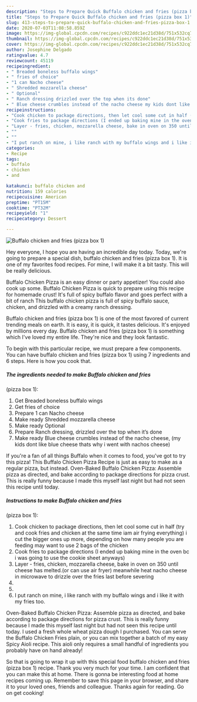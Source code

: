 ```yaml
---
description: "Steps to Prepare Quick Buffalo chicken and fries (pizza box 1)"
title: "Steps to Prepare Quick Buffalo chicken and fries (pizza box 1)"
slug: 413-steps-to-prepare-quick-buffalo-chicken-and-fries-pizza-box-1
date: 2020-07-03T11:08:58.859Z
image: https://img-global.cpcdn.com/recipes/c922ddc1ec21d38d/751x532cq70/buffalo-chicken-and-fries-pizza-box-1-recipe-main-photo.jpg
thumbnail: https://img-global.cpcdn.com/recipes/c922ddc1ec21d38d/751x532cq70/buffalo-chicken-and-fries-pizza-box-1-recipe-main-photo.jpg
cover: https://img-global.cpcdn.com/recipes/c922ddc1ec21d38d/751x532cq70/buffalo-chicken-and-fries-pizza-box-1-recipe-main-photo.jpg
author: Josephine Delgado
ratingvalue: 4.7
reviewcount: 45119
recipeingredient:
- " Breaded boneless buffalo wings"
- " fries of choice"
- "1 can Nacho cheese"
- " Shredded mozzarella cheese"
- " Optional"
- " Ranch dressing drizzled over the top when its done"
- " Blue cheese crumbles instead of the nacho cheese my kids dont like blue cheese thats why i went with nachos cheese"
recipeinstructions:
- "Cook chicken to package directions, then let cool some cut in half (try and cook fries and chicken at the same time iam air frying everything) i cut the bigger ones up more, depending on how many people you are feeding may want to use 2 bags of the chicken"
- "Cook fries to package directions (I ended up baking mine in the oven bc i was going to use the cookie sheet anyways)"
- "Layer - fries, chicken, mozzarella cheese, bake in oven on 350 until cheese has melted.(or can use air fryer) meanwhile heat nacho cheese in microwave to drizzle over the fries last before severing"
- ""
- ""
- "I put ranch on mine, i like ranch with my buffalo wings and i like it with my fries too."
categories:
- Recipe
tags:
- buffalo
- chicken
- and

katakunci: buffalo chicken and 
nutrition: 159 calories
recipecuisine: American
preptime: "PT15M"
cooktime: "PT32M"
recipeyield: "1"
recipecategory: Dessert

---
```



![Buffalo chicken and fries
(pizza box 1)](https://img-global.cpcdn.com/recipes/c922ddc1ec21d38d/751x532cq70/buffalo-chicken-and-fries-pizza-box-1-recipe-main-photo.jpg)

Hey everyone, I hope you are having an incredible day today. Today, we're going to prepare a special dish, buffalo chicken and fries
(pizza box 1). It is one of my favorites food recipes. For mine, I will make it a bit tasty. This will be really delicious.

Buffalo Chicken Pizza is an easy dinner or party appetizer! You could also cook up some. Buffalo Chicken Pizza is quick to prepare using this recipe for homemade crust! It&#39;s full of spicy buffalo flavor and goes perfect with a bit of ranch This buffalo chicken pizza is full of spicy buffalo sauce, chicken, and drizzled with a creamy ranch dressing.

Buffalo chicken and fries
(pizza box 1) is one of the most favored of current trending meals on earth. It is easy, it is quick, it tastes delicious. It's enjoyed by millions every day. Buffalo chicken and fries
(pizza box 1) is something which I've loved my entire life. They're nice and they look fantastic.


To begin with this particular recipe, we must prepare a few components. You can have buffalo chicken and fries
(pizza box 1) using 7 ingredients and 6 steps. Here is how you cook that.

<!--inarticleads1-->

##### The ingredients needed to make Buffalo chicken and fries
(pizza box 1):

1. Get  Breaded boneless buffalo wings
1. Get  fries of choice
1. Prepare 1 can Nacho cheese
1. Make ready  Shredded mozzarella cheese
1. Make ready  Optional
1. Prepare  Ranch dressing, drizzled over the top when it’s done
1. Make ready  Blue cheese crumbles instead of the nacho cheese, (my kids dont like blue cheese thats why i went with nachos cheese)


If you&#39;re a fan of all things Buffalo when it comes to food, you&#39;ve got to try this pizza! This Buffalo Chicken Pizza Recipe is just as easy to make as a regular pizza, but instead. Oven-Baked Buffalo Chicken Pizza: Assemble pizza as directed, and bake according to package directions for pizza crust. This is really funny because I made this myself last night but had not seen this recipe until today. 

<!--inarticleads2-->

##### Instructions to make Buffalo chicken and fries
(pizza box 1):

1. Cook chicken to package directions, then let cool some cut in half (try and cook fries and chicken at the same time iam air frying everything) i cut the bigger ones up more, depending on how many people you are feeding may want to use 2 bags of the chicken
1. Cook fries to package directions (I ended up baking mine in the oven bc i was going to use the cookie sheet anyways)
1. Layer - fries, chicken, mozzarella cheese, bake in oven on 350 until cheese has melted.(or can use air fryer) meanwhile heat nacho cheese in microwave to drizzle over the fries last before severing
1. 
1. 
1. I put ranch on mine, i like ranch with my buffalo wings and i like it with my fries too.


Oven-Baked Buffalo Chicken Pizza: Assemble pizza as directed, and bake according to package directions for pizza crust. This is really funny because I made this myself last night but had not seen this recipe until today. I used a fresh whole wheat pizza dough I purchased. You can serve the Buffalo Chicken Fries plain, or you can mix together a batch of my easy Spicy Aioli recipe. This aioli only requires a small handful of ingredients you probably have on hand already! 

So that is going to wrap it up with this special food buffalo chicken and fries
(pizza box 1) recipe. Thank you very much for your time. I am confident that you can make this at home. There is gonna be interesting food at home recipes coming up. Remember to save this page in your browser, and share it to your loved ones, friends and colleague. Thanks again for reading. Go on get cooking!
